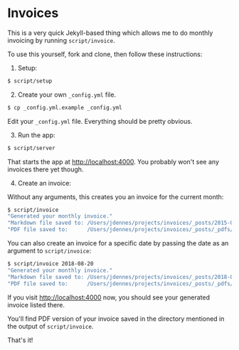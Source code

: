 # Invoices

This is a very quick Jekyll-based thing which allows me to do monthly invoicing by running `script/invoice`.

To use this yourself, fork and clone, then follow these instructions:

1. Setup:

  ```sh
  $ script/setup
  ```

2. Create your own `_config.yml` file.

  ```sh
  $ cp _config.yml.example _config.yml
  ```

  Edit your `_config.yml` file. Everything should be pretty obvious.

3. Run the app:

  ```sh
  $ script/server
  ```

  That starts the app at [http://localhost:4000](http://localhost:4000). You probably won't see any invoices there yet though.

4. Create an invoice:

  Without any arguments, this creates you an invoice for the current month:

  ```sh
  $ script/invoice
  "Generated your monthly invoice."
  "Markdown file saved to: /Users/jdennes/projects/invoices/_posts/2015-01-31-invoice.markdown"
  "PDF file saved to:      /Users/jdennes/projects/invoices/_posts/_pdfs/2015-01-31-invoice.pdf"
  ```

  You can also create an invoice for a specific date by passing the date as an argument to `script/invoice`:

  ```sh
  $ script/invoice 2018-08-20
  "Generated your monthly invoice."
  "Markdown file saved to: /Users/jdennes/projects/invoices/_posts/2018-08-20-invoice.markdown"
  "PDF file saved to:      /Users/jdennes/projects/invoices/_posts/_pdfs/2018-08-20-invoice.pdf"
  ```

  If you visit [http://localhost:4000](http://localhost:4000) now, you should see your generated invoice listed there.

  You'll find PDF version of your invoice saved in the directory mentioned in the output of `script/invoice`.

That's it!
